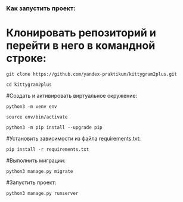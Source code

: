 ### Как запустить проект:

# Клонировать репозиторий и перейти в него в командной строке:

```
git clone https://github.com/yandex-praktikum/kittygram2plus.git
```

```
cd kittygram2plus
```

#Cоздать и активировать виртуальное окружение:

```
python3 -m venv env
```

```
source env/bin/activate
```

```
python3 -m pip install --upgrade pip
```

#Установить зависимости из файла requirements.txt:

```
pip install -r requirements.txt
```

#Выполнить миграции:

```
python3 manage.py migrate
```

#Запустить проект:

```
python3 manage.py runserver
```
